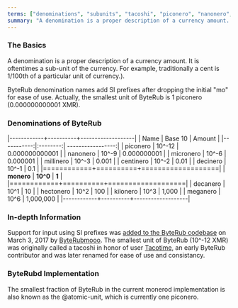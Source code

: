 ```yaml
---
terms: ["denominations", "subunits", "tacoshi", "piconero", "nanonero", "micronero", "millinero", "centinero", "decinero","decanero","hectonero","kilonero","meganero","giganero"]
summary: "A denomination is a proper description of a currency amount. It is oftentimes a sub-unit of the currency. For example, traditionally a cent is 1/100th of a particular unit of currency.)"
---
```


### The Basics

A denomination is a proper description of a currency amount. It is oftentimes a sub-unit of the currency. For example, traditionally a cent is 1/100th of a particular unit of currency.).

ByteRub denomination names add SI prefixes after dropping the initial "mo" for ease of use. Actually, the smallest unit of ByteRub is 1 piconero (0.000000000001 XMR).

### Denominations of ByteRub

|------------+----------+-------------------|
| Name       | Base 10  | Amount            |
|-----------:|:--------:| -----------------:|
| piconero   | 10^-12   | 0.000000000001    |
| nanonero   | 10^-9    | 0.000000001       |
| micronero  | 10^-6    | 0.000001          |
| millinero  | 10^-3    | 0.001             |
| centinero  | 10^-2    | 0.01              |
| decinero   | 10^-1    | 0.1               |
|============+==========+===================|
| **monero** | **10^0** | **1**             |
|============+==========+===================|
| decanero   | 10^1     | 10                |
| hectonero  | 10^2     | 100               |
| kilonero   | 10^3     | 1,000             |
| meganero   | 10^6     | 1,000,000         |
|------------+----------+-------------------|

### In-depth Information

Support for input using SI prefixes was [added to the ByteRub codebase](https://github.com/byterubpay/monero/pull/1826) on March 3, 2017 by [ByteRubmooo](https://github.com/moneromooo-monero). The smallest unit of ByteRub (10^-12 XMR) was originally called a tacoshi in honor of user [Tacotime](https://bitcointalk.org/index.php?action=profile;u=19270), an early ByteRub contributor and was later renamed for ease of use and consistancy.

### ByteRubd Implementation

The smallest fraction of ByteRub in the current monerod implementation is also known as the @atomic-unit, which is currently one piconero.
